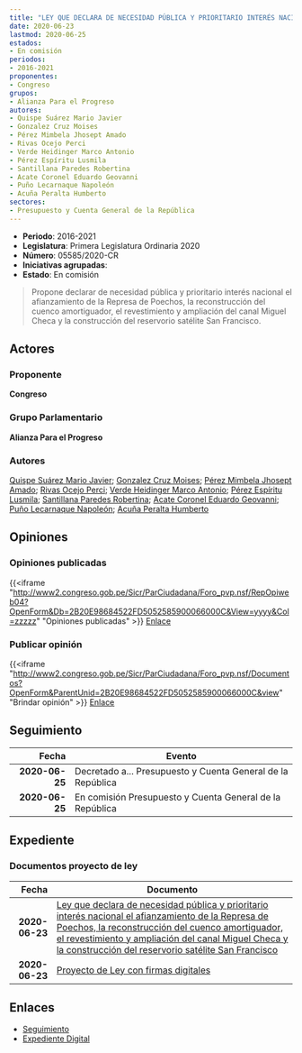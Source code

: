 ```yaml
---
title: "LEY QUE DECLARA DE NECESIDAD PÚBLICA Y PRIORITARIO INTERÉS NACIONAL EL AFIANZAMIENTO DE LA REPRESA DE POECHOS, LA RECONSTRUCCIÓN DEL CUENCO AMORTIGUADOR, EL REVESTIMIENTO DEL CANAL MIGUEL CHECA Y LA CONSTRUCCIÓN DEL RESERVORIO SATÉLITE SAN FRANCISCO"
date: 2020-06-23
lastmod: 2020-06-25
estados:
- En comisión
periodos:
- 2016-2021
proponentes:
- Congreso
grupos:
- Alianza Para el Progreso
autores:
- Quispe Suárez Mario Javier
- Gonzalez Cruz Moises
- Pérez Mimbela Jhosept Amado
- Rivas Ocejo Perci
- Verde Heidinger Marco Antonio
- Pérez Espíritu Lusmila
- Santillana Paredes Robertina
- Acate Coronel Eduardo Geovanni
- Puño Lecarnaque Napoleón
- Acuña Peralta Humberto
sectores:
- Presupuesto y Cuenta General de la República
---
```

- **Periodo**: 2016-2021
- **Legislatura**: Primera Legislatura Ordinaria 2020
- **Número**: 05585/2020-CR
- **Iniciativas agrupadas**: 
- **Estado**: En comisión

> Propone declarar de necesidad pública y prioritario interés nacional el afianzamiento de la Represa de Poechos, la reconstrucción del cuenco amortiguador, el revestimiento y ampliación del canal Miguel Checa y la construcción del reservorio satélite San Francisco.


## Actores

### Proponente

**Congreso**

### Grupo Parlamentario

**Alianza Para el Progreso**

### Autores

[Quispe Suárez Mario Javier](mailto:mailto:yquispe@congreso.gob.pe); [Gonzalez Cruz Moises](mailto:mailto:mgonzalezc@congreso.gob.pe); [Pérez Mimbela Jhosept Amado](mailto:mailto:jperezm@congreso.gob.pe); [Rivas Ocejo Perci](mailto:mailto:privas@congreso.gob.pe); [Verde Heidinger Marco Antonio](mailto:mailto:mverde@congreso.gob.pe); [Pérez Espíritu Lusmila](mailto:mailto:lperez@congreso.gob.pe); [Santillana Paredes Robertina](mailto:mailto:rsantillana@congreso.gob.pe); [Acate Coronel Eduardo Geovanni](mailto:mailto:eacate@congreso.gob.pe); [Puño Lecarnaque Napoleón](mailto:mailto:npuno@congreso.gob.pe); [Acuña Peralta Humberto](mailto:mailto:hacuna@congreso.gob.pe)

## Opiniones

### Opiniones publicadas

{{<iframe "http://www2.congreso.gob.pe/Sicr/ParCiudadana/Foro_pvp.nsf/RepOpiweb04?OpenForm&Db=2B20E98684522FD5052585900066000C&View=yyyy&Col=zzzzz" "Opiniones publicadas" >}}
[Enlace](http://www2.congreso.gob.pe/Sicr/ParCiudadana/Foro_pvp.nsf/RepOpiweb04?OpenForm&Db=2B20E98684522FD5052585900066000C&View=yyyy&Col=zzzzz)

### Publicar opinión

{{<iframe "http://www2.congreso.gob.pe/Sicr/ParCiudadana/Foro_pvp.nsf/Documentos?OpenForm&ParentUnid=2B20E98684522FD5052585900066000C&view" "Brindar opinión" >}}
[Enlace](http://www2.congreso.gob.pe/Sicr/ParCiudadana/Foro_pvp.nsf/Documentos?OpenForm&ParentUnid=2B20E98684522FD5052585900066000C&view)


## Seguimiento

| Fecha | Evento |
|------:|--------|
| **2020-06-25** | Decretado a... Presupuesto y Cuenta General de la República |
| **2020-06-25** | En comisión Presupuesto y Cuenta General de la República |

## Expediente

### Documentos proyecto de ley

| Fecha | Documento |
|------:|-----------|
| **2020-06-23** | [Ley que declara de necesidad pública y prioritario interés nacional el afianzamiento de la Represa de Poechos, la reconstrucción del cuenco amortiguador, el revestimiento y ampliación del canal Miguel Checa y la construcción del reservorio satélite San Francisco](http://www.leyes.congreso.gob.pe/Documentos/2016_2021/Proyectos_de_Ley_y_de_Resoluciones_Legislativas/PL05585-20200623.pdf) |
| **2020-06-23** | [Proyecto de Ley con firmas digitales](http://www.leyes.congreso.gob.pe/Documentos/2016_2021/Proyectos_de_Ley_y_de_Resoluciones_Legislativas/Proyectos_Firmas_digitales/PL05585.pdf) |

## Enlaces

- [Seguimiento](http://www2.congreso.gob.pe/Sicr/TraDocEstProc/CLProLey2016.nsf/f7fff46988ca05b1052578e100829cc7/5bfe5c729e2dbc870525859100021c78?OpenDocument)
- [Expediente Digital](http://www2.congreso.gob.pe/Sicr/TraDocEstProc/CLProLey2016.nsf/f7fff46988ca05b1052578e100829cc7/5bfe5c729e2dbc870525859100021c78?OpenDocument&Click=05257FB7005EB655.eb71d0cf91d8294e05256cdf006b5706/$Body/0.1C6C)

